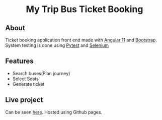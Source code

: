 <div align="center">
<h1>My Trip Bus Ticket Booking</h1>
</div>

## About
Ticket booking application front end made with [Angular 11](https://angular.io/) and [Bootstrap](https://getbootstrap.com/docs/4.6/getting-started/introduction/).<br>
System testing is done using [Pytest](https://docs.pytest.org/en/6.2.x/) and [Selenium](https://selenium-python.readthedocs.io/)

## Features
- Search buses(Plan journey)
- Select Seats
- Generate ticket

## Live project
Can be seen [here](https://i-gitit.github.io/BusTicketing_AngularApp/). Hosted using Github pages.
